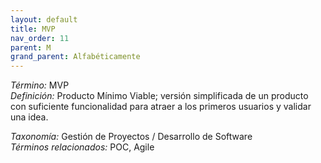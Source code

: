 ```yaml
---
layout: default
title: MVP
nav_order: 11
parent: M
grand_parent: Alfabéticamente
---
```


*Término:* MVP  
*Definición:* Producto Mínimo Viable; versión simplificada de un producto con suficiente funcionalidad para atraer a los primeros usuarios y validar una idea.

*Taxonomía:* Gestión de Proyectos / Desarrollo de Software  
*Términos relacionados:* POC, Agile
